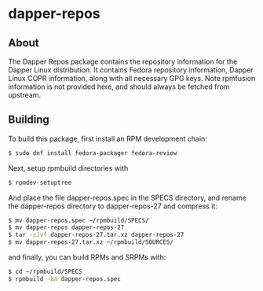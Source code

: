 # dapper-repos

## About
The Dapper Repos package contains the repository information for the Dapper Linux distribution. It contains Fedora repository information, Dapper Linux COPR information, along with all necessary GPG keys. Note rpmfusion information is not provided here, and should always be fetched from upstream.


## Building
To build this package, first install an RPM development chain:

```bash
$ sudo dnf install fedora-packager fedora-review

```

Next, setup rpmbuild directories with

```bash
$ rpmdev-setuptree
```
And place the file dapper-repos.spec in the SPECS directory, and rename the dapper-repos directory to dapper-repos-27 and compress it:
```bash
$ mv dapper-repos.spec ~/rpmbuild/SPECS/
$ mv dapper-repos dapper-repos-27
$ tar -cJvf dapper-repos-27.tar.xz dapper-repos-27
$ mv dapper-repos-27.tar.xz ~/rpmbuild/SOURCES/
```

and finally, you can build RPMs and SRPMs with:
```bash
$ cd ~/rpmbuild/SPECS
$ rpmbuild -ba dapper-repos.spec
```


